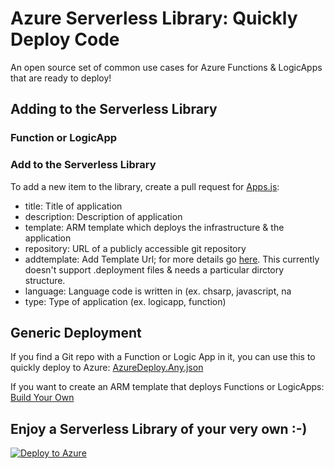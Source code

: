 # Azure Serverless Library: Quickly Deploy Code
An open source set of common use cases for Azure Functions & LogicApps that are ready to deploy!

## Adding to the Serverless Library

### Function or LogicApp

### Add to the Serverless Library
To add a new item to the library, create a pull request for [Apps.js](https://github.com/jefking/FunctionLibrary/blob/master/www/assets/data/apps.js):
- title: Title of application
- description: Description of application
- template: ARM template which deploys the infrastructure & the application
- repository: URL of a publicly accessible git repository
- addtemplate: Add Template Url; for more details go [here](https://github.com/fashaikh/GitHubReZip). This currently doesn't support .deployment files & needs a particular dirctory structure.
- language: Language code is written in (ex. chsarp, javascript, na
- type: Type of application (ex. logicapp, function)

## Generic Deployment

If you find a Git repo with a Function or Logic App in it, you can use this to quickly deploy to Azure: [AzureDeploy.Any.json](https://github.com/jefking/FunctionLibrary/blob/master/azuredeploy.any.json)

If you want to create an ARM template that deploys Functions or LogicApps: 
[Build Your Own](http://functionlibrary.azurewebsites.net/build.htm)

## Enjoy a Serverless Library of your very own :-)

[![Deploy to Azure](http://azuredeploy.net/deploybutton.svg)](https://portal.azure.com/#create/Microsoft.Template/uri/https%3A%2F%2Fraw.githubusercontent.com%2Fjefking%2FFunctionLibrary%2Fmaster%2Fazuredeploy.json)
